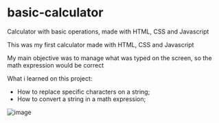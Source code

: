 # basic-calculator
Calculator with basic operations, made with HTML, CSS and Javascript

This was my first calculator made with HTML, CSS and Javascript

My main objective was to manage what was typed on the screen,
so the math expression would be correct

What i learned on this project:
- How to replace specific characters on a string;
- How to convert a string in a math expression;

![image](https://user-images.githubusercontent.com/99913525/169884801-a8c5268e-20d4-4d7c-b935-2241f2871a69.png)

